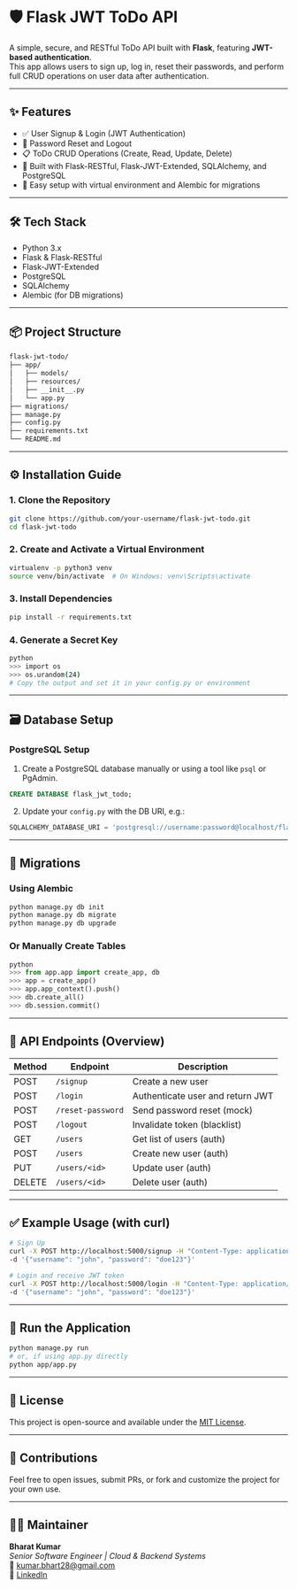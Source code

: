 # 🛡️ Flask JWT ToDo API

A simple, secure, and RESTful ToDo API built with **Flask**, featuring **JWT-based authentication**.  
This app allows users to sign up, log in, reset their passwords, and perform full CRUD operations on user data after authentication.

---

## ✨ Features

- ✅ User Signup & Login (JWT Authentication)
- 🔐 Password Reset and Logout
- 📋 ToDo CRUD Operations (Create, Read, Update, Delete)
- 🧰 Built with Flask-RESTful, Flask-JWT-Extended, SQLAlchemy, and PostgreSQL
- 🧪 Easy setup with virtual environment and Alembic for migrations

---

## 🛠️ Tech Stack

- Python 3.x
- Flask & Flask-RESTful
- Flask-JWT-Extended
- PostgreSQL
- SQLAlchemy
- Alembic (for DB migrations)

---

## 📦 Project Structure

```bash
flask-jwt-todo/
├── app/
│   ├── models/
│   ├── resources/
│   ├── __init__.py
│   └── app.py
├── migrations/
├── manage.py
├── config.py
├── requirements.txt
└── README.md
```

---

## ⚙️ Installation Guide

### 1. Clone the Repository

```bash
git clone https://github.com/your-username/flask-jwt-todo.git
cd flask-jwt-todo
```

### 2. Create and Activate a Virtual Environment

```bash
virtualenv -p python3 venv
source venv/bin/activate  # On Windows: venv\Scripts\activate
```

### 3. Install Dependencies

```bash
pip install -r requirements.txt
```

### 4. Generate a Secret Key

```bash
python
>>> import os
>>> os.urandom(24)
# Copy the output and set it in your config.py or environment
```

---

## 🗃️ Database Setup

### PostgreSQL Setup

1. Create a PostgreSQL database manually or using a tool like `psql` or PgAdmin.

```sql
CREATE DATABASE flask_jwt_todo;
```

2. Update your `config.py` with the DB URI, e.g.:

```python
SQLALCHEMY_DATABASE_URI = 'postgresql://username:password@localhost/flask_jwt_todo'
```

---

## 🔄 Migrations

### Using Alembic

```bash
python manage.py db init
python manage.py db migrate
python manage.py db upgrade
```

### Or Manually Create Tables

```python
python
>>> from app.app import create_app, db
>>> app = create_app()
>>> app.app_context().push()
>>> db.create_all()
>>> db.session.commit()
```

---

## 🔐 API Endpoints (Overview)

| Method | Endpoint           | Description                    |
|--------|--------------------|--------------------------------|
| POST   | `/signup`          | Create a new user              |
| POST   | `/login`           | Authenticate user and return JWT |
| POST   | `/reset-password`  | Send password reset (mock)     |
| POST   | `/logout`          | Invalidate token (blacklist)   |
| GET    | `/users`           | Get list of users (auth)       |
| POST   | `/users`           | Create new user (auth)         |
| PUT    | `/users/<id>`      | Update user (auth)             |
| DELETE | `/users/<id>`      | Delete user (auth)             |

---

## ✅ Example Usage (with curl)

```bash
# Sign Up
curl -X POST http://localhost:5000/signup -H "Content-Type: application/json" \
-d '{"username": "john", "password": "doe123"}'

# Login and receive JWT token
curl -X POST http://localhost:5000/login -H "Content-Type: application/json" \
-d '{"username": "john", "password": "doe123"}'
```

---

## 🧪 Run the Application

```bash
python manage.py run
# or, if using app.py directly
python app/app.py
```

---

## 📝 License

This project is open-source and available under the [MIT License](LICENSE).

---

## 🙌 Contributions

Feel free to open issues, submit PRs, or fork and customize the project for your own use.

---

## 👨‍💻 Maintainer

**Bharat Kumar**  
_Senior Software Engineer | Cloud & Backend Systems_  
📧 kumar.bhart28@gmail.com  
🔗 [LinkedIn](https://www.linkedin.com/in/bharat-kumar28)
